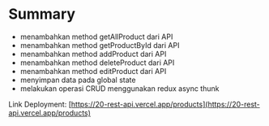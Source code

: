 # Summary

- menambahkan method getAllProduct dari API
- menambahkan method getProductById dari API
- menambahkan method addProduct dari API
- menambahkan method deleteProduct dari API
- menambahkan method editProduct dari API
- menyimpan data pada global state
- melakukan operasi CRUD menggunakan redux async thunk

Link Deployment: [https://20-rest-api.vercel.app/products](https://20-rest-api.vercel.app/products)